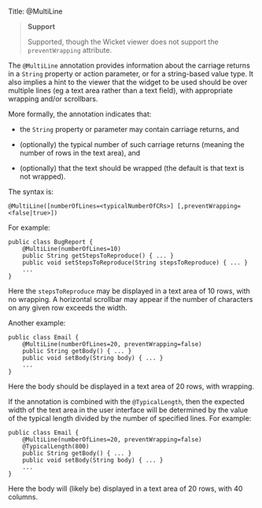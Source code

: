 Title: @MultiLine

> **Support**
>
> Supported, though the Wicket viewer does not support the `preventWrapping` attribute.

The `@MultiLine` annotation provides information about the carriage
returns in a `String` property or action parameter, or for a
string-based value type. It also implies a hint to the viewer that the
widget to be used should be over multiple lines (eg a text area rather
than a text field), with appropriate wrapping and/or scrollbars.

More formally, the annotation indicates that:

-   the `String` property or parameter may contain carriage returns, and

-   (optionally) the typical number of such carriage returns (meaning
    the number of rows in the text area), and

-   (optionally) that the text should be wrapped (the default is that
    text is not wrapped).

The syntax is:

`@MultiLine([numberOfLines=<typicalNumberOfCRs>]
        [,preventWrapping=<false|true>])`

For example:

    public class BugReport {
        @MultiLine(numberOfLines=10)
        public String getStepsToReproduce() { ... }
        public void setStepsToReproduce(String stepsToReproduce) { ... }
        ...
    }

Here the `stepsToReproduce` may be displayed in a text area of 10 rows,
with no wrapping. A horizontal scrollbar may appear if the number of
characters on any given row exceeds the width.

Another example:

    public class Email {
        @MultiLine(numberOfLines=20, preventWrapping=false)
        public String getBody() { ... }
        public void setBody(String body) { ... }
        ...
    }

Here the body should be displayed in a text area of 20 rows, with
wrapping.

If the annotation is combined with the `@TypicalLength`, then the
expected width of the text area in the user interface will be determined
by the value of the typical length divided by the number of specified
lines. For example:

    public class Email {
        @MultiLine(numberOfLines=20, preventWrapping=false)
        @TypicalLength(800)
        public String getBody() { ... }
        public void setBody(String body) { ... }
        ...
    }

Here the body will (likely be) displayed in a text area of 20 rows, with
40 columns.
